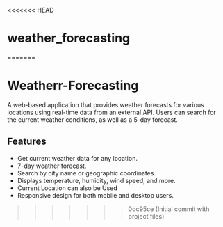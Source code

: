 <<<<<<< HEAD
# weather_forecasting
=======
# Weatherr-Forecasting
A web-based application that provides weather forecasts for various locations using real-time data from an external API. Users can search for the current weather conditions, as well as a 5-day forecast.
## Features
- Get current weather data for any location.
- 7-day weather forecast.
- Search by city name or geographic coordinates.
- Displays temperature, humidity, wind speed, and more.
- Current Location can also be Used
- Responsive design for both mobile and desktop users.
>>>>>>> 0dc95ce (Initial commit with project files)
